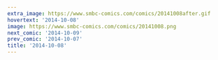 ```yaml
---
extra_image: https://www.smbc-comics.com/comics/20141008after.gif
hovertext: '2014-10-08'
image: https://www.smbc-comics.com/comics/20141008.png
next_comic: '2014-10-09'
prev_comic: '2014-10-07'
title: '2014-10-08'
---
```


